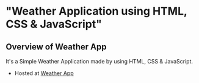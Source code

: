 # "Weather Application using HTML, CSS &amp; JavaScript"

## Overview of Weather App

It's a  Simple Weather Application made by using HTML, CSS &amp; JavaScript.

- Hosted at [Weather App](https://tejaswinallavolu.github.io/Weather-app/)


